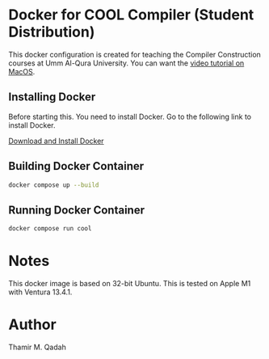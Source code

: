 # Docker for COOL Compiler (Student Distribution)
This docker configuration is created for teaching the Compiler Construction courses at Umm Al-Qura University. 
You can want the [video tutorial on MacOS](https://www.youtube.com/watch?v=1Dbzo9HiDwk).

## Installing Docker
Before starting this. You need to install Docker. Go to the following link to install Docker.

[Download and Install Docker](https://www.docker.com/products/docker-desktop/)

## Building Docker Container
```bash
docker compose up --build
```

## Running Docker Container
```bash
docker compose run cool
```

# Notes
This docker image is based on 32-bit Ubuntu.
This is tested on Apple M1 with Ventura 13.4.1.

# Author
Thamir M. Qadah